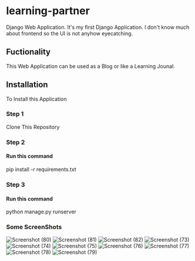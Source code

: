 # learning-partner
Django Web Application. It's my first Django Application. I don't know much about frontend so the UI is not anyhow eyecatching.

## Fuctionality
This Web Application can be used as a Blog or like a Learning Jounal.

## Installation
To Install this Application 

### Step 1
Clone This Repository

### Step 2
#### Run this command
pip install -r requirements.txt

### Step 3
#### Run this command
python manage.py runserver

### Some ScreenShots
![Screenshot (80)](https://user-images.githubusercontent.com/36592486/86622435-8186e380-bfdd-11ea-91c3-7a0ea664489a.png)
![Screenshot (81)](https://user-images.githubusercontent.com/36592486/86622441-8350a700-bfdd-11ea-97fb-e7e5055608cf.png)
![Screenshot (82)](https://user-images.githubusercontent.com/36592486/86622443-83e93d80-bfdd-11ea-972d-d1fcd60d9f13.png)
![Screenshot (73)](https://user-images.githubusercontent.com/36592486/86622444-83e93d80-bfdd-11ea-94a3-8fe8115c9d41.png)
![Screenshot (74)](https://user-images.githubusercontent.com/36592486/86622445-8481d400-bfdd-11ea-9962-ea451d36188d.png)
![Screenshot (75)](https://user-images.githubusercontent.com/36592486/86622448-851a6a80-bfdd-11ea-9f5b-e1fe316d1cfd.png)
![Screenshot (76)](https://user-images.githubusercontent.com/36592486/86622449-851a6a80-bfdd-11ea-9cad-f2b681e6c486.png)
![Screenshot (77)](https://user-images.githubusercontent.com/36592486/86622451-85b30100-bfdd-11ea-8475-331bc35094b5.png)
![Screenshot (78)](https://user-images.githubusercontent.com/36592486/86622453-864b9780-bfdd-11ea-8b0b-287d07f1b321.png)
![Screenshot (79)](https://user-images.githubusercontent.com/36592486/86622454-86e42e00-bfdd-11ea-9cd8-1061d90397f1.png)
